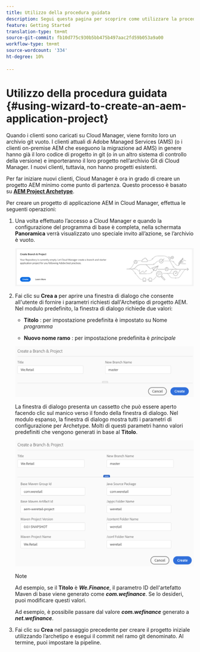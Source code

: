 ```yaml
---
title: Utilizzo della procedura guidata
description: Segui questa pagina per scoprire come utilizzare la procedura guidata per creare un progetto di applicazione AEM
feature: Getting Started
translation-type: tm+mt
source-git-commit: fb10d775c930b5bb475b497aac2fd59b053a9a00
workflow-type: tm+mt
source-wordcount: '334'
ht-degree: 10%

---
```



# Utilizzo della procedura guidata {#using-wizard-to-create-an-aem-application-project}

Quando i clienti sono caricati su Cloud Manager, viene fornito loro un archivio git vuoto. I clienti attuali di Adobe Managed Services (AMS) (o i clienti on-premise AEM che eseguono la migrazione ad AMS) in genere hanno già il loro codice di progetto in git (o in un altro sistema di controllo della versione) e importeranno il loro progetto nell’archivio Git di Cloud Manager. I nuovi clienti, tuttavia, non hanno progetti esistenti.

Per far iniziare nuovi clienti, Cloud Manager è ora in grado di creare un progetto AEM minimo come punto di partenza. Questo processo è basato su [**AEM Project Archetype**](https://github.com/Adobe-Marketing-Cloud/aem-project-archetype).


Per creare un progetto di applicazione AEM in Cloud Manager, effettua le seguenti operazioni:

1. Una volta effettuato l’accesso a Cloud Manager e quando la configurazione del programma di base è completa, nella schermata **Panoramica** verrà visualizzato uno speciale invito all’azione, se l’archivio è vuoto.

   ![](assets/image2018-10-3_14-29-44.png)

1. Fai clic su **Crea a** per aprire una finestra di dialogo che consente all&#39;utente di fornire i parametri richiesti dall&#39;Archetipo di progetto AEM. Nel modulo predefinito, la finestra di dialogo richiede due valori:

   * **Titolo** : per impostazione predefinita è impostato su Nome  *programma*

   * **Nuovo nome ramo** : per impostazione predefinita è  *principale*

   ![](assets/screen_shot_2018-10-08at55825am.png)

   La finestra di dialogo presenta un cassetto che può essere aperto facendo clic sul manico verso il fondo della finestra di dialogo. Nel modulo espanso, la finestra di dialogo mostra tutti i parametri di configurazione per Archetype. Molti di questi parametri hanno valori predefiniti che vengono generati in base al **Titolo**.

   ![](assets/screen_shot_2018-10-08at60032am.png)

   >[!NOTE]
   >
   >Ad esempio, se il **Titolo** è ***We.Finance***, il parametro ID dell&#39;artefatto Maven di base viene generato come ***com.wefinance***. Se lo desideri, puoi modificare questi valori.
   >
   >
   >Ad esempio, è possibile passare dal valore ***com.wefinance*** generato a ***net.wefinance***.

1. Fai clic su **Crea** nel passaggio precedente per creare il progetto iniziale utilizzando l’archetipo e esegui il commit nel ramo git denominato. Al termine, puoi impostare la pipeline.